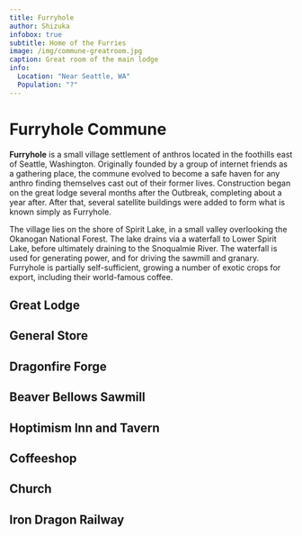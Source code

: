 ```yaml
---
title: Furryhole
author: Shizuka
infobox: true
subtitle: Home of the Furries
image: /img/commune-greatroom.jpg
caption: Great room of the main lodge
info:
  Location: "Near Seattle, WA"
  Population: "?"
---
```


# Furryhole Commune

**Furryhole** is a small village settlement of anthros located in the foothills
east of Seattle, Washington. Originally founded by a group of internet friends
as a gathering place, the commune evolved to become a safe haven for any anthro
finding themselves cast out of their former lives. Construction began on the
great lodge several months after the Outbreak, completing about a year after.
After that, several satellite buildings were added to form what is known simply
as Furryhole.

The village lies on the shore of Spirit Lake, in a small valley overlooking the
Okanogan National Forest. The lake drains via a waterfall to Lower Spirit Lake,
before ultimately draining to the Snoqualmie River. The waterfall is used for
generating power, and for driving the sawmill and granary. Furryhole is partially self-sufficient, growing a number of exotic crops for export, including their world-famous coffee.

## Great Lodge

## General Store

## Dragonfire Forge

## Beaver Bellows Sawmill

## Hoptimism Inn and Tavern

## Coffeeshop

## Church

## Iron Dragon Railway
